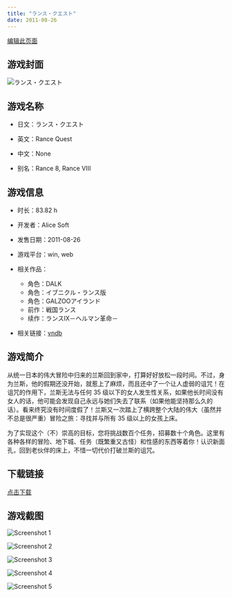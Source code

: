 ```yaml
---
title: "ランス・クエスト"
date: 2011-08-26
---
```

[编辑此页面](https://github.com/ACG-3/ADV3-source/blob/main/source/_posts/%E3%83%A9%E3%83%B3%E3%82%B9%E3%83%BB%E3%82%AF%E3%82%A8%E3%82%B9%E3%83%88.md)

## 游戏封面

![ランス・クエスト](https%3A//pan.timero.xyz/onedrive/img_lib_001/%E3%83%A9%E3%83%B3%E3%82%B9%E3%83%BB%E3%82%AF%E3%82%A8%E3%82%B9%E3%83%88_cover.avif)


## 游戏名称

- 日文：ランス・クエスト
- 英文：Rance Quest
- 中文：None

- 别名：Rance 8, Rance VIII


## 游戏信息

- 时长：83.82 h
- 开发者：Alice Soft
- 发售日期：2011-08-26
- 游戏平台：win, web
- 相关作品：
   - 角色：DALK
   - 角色：イブニクル・ランス版
   - 角色：GALZOOアイランド
   - 前作：戦国ランス
   - 续作：ランスIX－ヘルマン革命－

- 相关链接：[vndb](https://vndb.org/v6985)


## 游戏简介

从统一日本的伟大冒险中归来的兰斯回到家中，打算好好放松一段时间。不过，身为兰斯，他的假期还没开始，就惹上了麻烦，而且还中了一个让人虚弱的诅咒！在诅咒的作用下，兰斯无法与任何 35 级以下的女人发生性关系，如果他长时间没有女人的话，他可能会发现自己永远与她们失去了联系（如果他能坚持那么久的话）。看来终究没有时间度假了！兰斯又一次踏上了横跨整个大陆的伟大（虽然并不总是很严重）冒险之旅：寻找并与所有 35 级以上的女孩上床。

为了实现这个（不）崇高的目标，您将挑战数百个任务，招募数十个角色。这里有各种各样的冒险、地下城、任务（既繁重又古怪）和性感的东西等着你！认识新面孔，回到老伙伴的床上，不惜一切代价打破兰斯的诅咒。




## 下载链接

[点击下载](https://pan.timero.xyz/onedrive/adv_lib_001/%E3%83%A9%E3%83%B3%E3%82%B9%E3%83%BB%E3%82%AF%E3%82%A8%E3%82%B9%E3%83%88)


## 游戏截图


![Screenshot 1](https%3A//pan.timero.xyz/onedrive/img_lib_001/%E3%83%A9%E3%83%B3%E3%82%B9%E3%83%BB%E3%82%AF%E3%82%A8%E3%82%B9%E3%83%88_Screenshot_1.avif)

![Screenshot 2](https%3A//pan.timero.xyz/onedrive/img_lib_001/%E3%83%A9%E3%83%B3%E3%82%B9%E3%83%BB%E3%82%AF%E3%82%A8%E3%82%B9%E3%83%88_Screenshot_2.avif)

![Screenshot 3](https%3A//pan.timero.xyz/onedrive/img_lib_001/%E3%83%A9%E3%83%B3%E3%82%B9%E3%83%BB%E3%82%AF%E3%82%A8%E3%82%B9%E3%83%88_Screenshot_3.avif)

![Screenshot 4](https%3A//pan.timero.xyz/onedrive/img_lib_001/%E3%83%A9%E3%83%B3%E3%82%B9%E3%83%BB%E3%82%AF%E3%82%A8%E3%82%B9%E3%83%88_Screenshot_4.avif)

![Screenshot 5](https%3A//pan.timero.xyz/onedrive/img_lib_001/%E3%83%A9%E3%83%B3%E3%82%B9%E3%83%BB%E3%82%AF%E3%82%A8%E3%82%B9%E3%83%88_Screenshot_5.avif)

